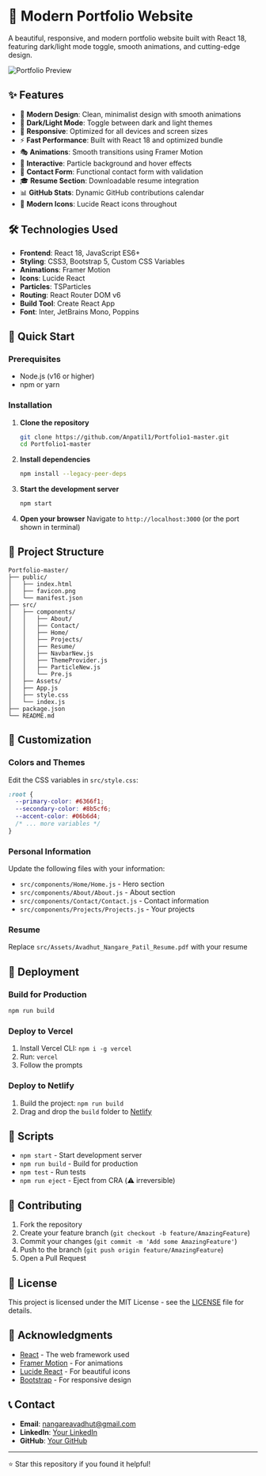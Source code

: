# 🚀 Modern Portfolio Website

A beautiful, responsive, and modern portfolio website built with React 18, featuring dark/light mode toggle, smooth animations, and cutting-edge design.

![Portfolio Preview](./src/Assets/portfolio-preview.png)

## ✨ Features

- 🎨 **Modern Design**: Clean, minimalist design with smooth animations
- 🌙 **Dark/Light Mode**: Toggle between dark and light themes
- 📱 **Responsive**: Optimized for all devices and screen sizes
- ⚡ **Fast Performance**: Built with React 18 and optimized bundle
- 🎭 **Animations**: Smooth transitions using Framer Motion
- 🎯 **Interactive**: Particle background and hover effects
- 📧 **Contact Form**: Functional contact form with validation
- 🎓 **Resume Section**: Downloadable resume integration
- 📊 **GitHub Stats**: Dynamic GitHub contributions calendar
- 🔧 **Modern Icons**: Lucide React icons throughout

## 🛠️ Technologies Used

- **Frontend**: React 18, JavaScript ES6+
- **Styling**: CSS3, Bootstrap 5, Custom CSS Variables
- **Animations**: Framer Motion
- **Icons**: Lucide React
- **Particles**: TSParticles
- **Routing**: React Router DOM v6
- **Build Tool**: Create React App
- **Font**: Inter, JetBrains Mono, Poppins

## 🚀 Quick Start

### Prerequisites

- Node.js (v16 or higher)
- npm or yarn

### Installation

1. **Clone the repository**
   ```bash
   git clone https://github.com/Anpatil1/Portfolio1-master.git
   cd Portfolio1-master
   ```

2. **Install dependencies**
   ```bash
   npm install --legacy-peer-deps
   ```

3. **Start the development server**
   ```bash
   npm start
   ```

4. **Open your browser**
   Navigate to `http://localhost:3000` (or the port shown in terminal)

## 📁 Project Structure

```
Portfolio-master/
├── public/
│   ├── index.html
│   ├── favicon.png
│   └── manifest.json
├── src/
│   ├── components/
│   │   ├── About/
│   │   ├── Contact/
│   │   ├── Home/
│   │   ├── Projects/
│   │   ├── Resume/
│   │   ├── NavbarNew.js
│   │   ├── ThemeProvider.js
│   │   ├── ParticleNew.js
│   │   └── Pre.js
│   ├── Assets/
│   ├── App.js
│   ├── style.css
│   └── index.js
├── package.json
└── README.md
```

## 🎨 Customization

### Colors and Themes

Edit the CSS variables in `src/style.css`:

```css
:root {
  --primary-color: #6366f1;
  --secondary-color: #8b5cf6;
  --accent-color: #06b6d4;
  /* ... more variables */
}
```

### Personal Information

Update the following files with your information:
- `src/components/Home/Home.js` - Hero section
- `src/components/About/About.js` - About section
- `src/components/Contact/Contact.js` - Contact information
- `src/components/Projects/Projects.js` - Your projects

### Resume

Replace `src/Assets/Avadhut_Nangare_Patil_Resume.pdf` with your resume

## 🚀 Deployment

### Build for Production

```bash
npm run build
```

### Deploy to Vercel

1. Install Vercel CLI: `npm i -g vercel`
2. Run: `vercel`
3. Follow the prompts

### Deploy to Netlify

1. Build the project: `npm run build`
2. Drag and drop the `build` folder to [Netlify](https://netlify.com)

## 📝 Scripts

- `npm start` - Start development server
- `npm run build` - Build for production
- `npm test` - Run tests
- `npm run eject` - Eject from CRA (⚠️ irreversible)

## 🤝 Contributing

1. Fork the repository
2. Create your feature branch (`git checkout -b feature/AmazingFeature`)
3. Commit your changes (`git commit -m 'Add some AmazingFeature'`)
4. Push to the branch (`git push origin feature/AmazingFeature`)
5. Open a Pull Request

## 📄 License

This project is licensed under the MIT License - see the [LICENSE](LICENSE) file for details.

## 🙏 Acknowledgments

- [React](https://reactjs.org/) - The web framework used
- [Framer Motion](https://www.framer.com/motion/) - For animations
- [Lucide React](https://lucide.dev/) - For beautiful icons
- [Bootstrap](https://getbootstrap.com/) - For responsive design

## 📞 Contact

- **Email**: nangareavadhut@gmail.com
- **LinkedIn**: [Your LinkedIn](https://www.linkedin.com/in/avadhut-nangare-patil-470901250/)
- **GitHub**: [Your GitHub](https://github.com/Anpatil1)

---

⭐ Star this repository if you found it helpful!
